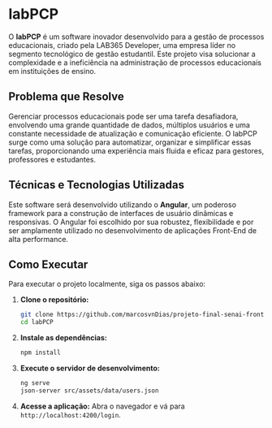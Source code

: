 # labPCP

O **labPCP** é um software inovador desenvolvido para a gestão de processos educacionais, criado pela LAB365 Developer, uma empresa líder no segmento tecnológico de gestão estudantil. Este projeto visa solucionar a complexidade e a ineficiência na administração de processos educacionais em instituições de ensino.

## Problema que Resolve

Gerenciar processos educacionais pode ser uma tarefa desafiadora, envolvendo uma grande quantidade de dados, múltiplos usuários e uma constante necessidade de atualização e comunicação eficiente. O labPCP surge como uma solução para automatizar, organizar e simplificar essas tarefas, proporcionando uma experiência mais fluida e eficaz para gestores, professores e estudantes.

## Técnicas e Tecnologias Utilizadas

Este software será desenvolvido utilizando o **Angular**, um poderoso framework para a construção de interfaces de usuário dinâmicas e responsivas. O Angular foi escolhido por sua robustez, flexibilidade e por ser amplamente utilizado no desenvolvimento de aplicações Front-End de alta performance.


## Como Executar

Para executar o projeto localmente, siga os passos abaixo:

1. **Clone o repositório:**
   ```bash
   git clone https://github.com/marcosvnDias/projeto-final-senai-frontend.git
   cd labPCP
   ```

2. **Instale as dependências:**
   ```bash
   npm install
   ```

3. **Execute o servidor de desenvolvimento:**
   ```bash
   ng serve
   json-server src/assets/data/users.json
   ```

4. **Acesse a aplicação:**
   Abra o navegador e vá para `http://localhost:4200/login`.

